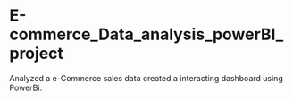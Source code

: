 # E-commerce_Data_analysis_powerBI_project
Analyzed a e-Commerce sales data created a interacting dashboard using PowerBi.
